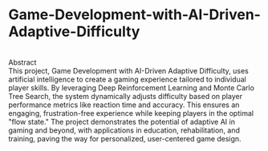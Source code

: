 # Game-Development-with-AI-Driven-Adaptive-Difficulty
<br>
Abstract
<br>
This project, Game Development with AI-Driven Adaptive Difficulty, uses artificial intelligence to create a gaming experience tailored to individual player skills. By leveraging Deep Reinforcement Learning and Monte Carlo Tree Search, the system dynamically adjusts difficulty based on player performance metrics like reaction time and accuracy. This ensures an engaging, frustration-free experience while keeping players in the optimal "flow state." The project demonstrates the potential of adaptive AI in gaming and beyond, with applications in education, rehabilitation, and training, paving the way for personalized, user-centered game design.
